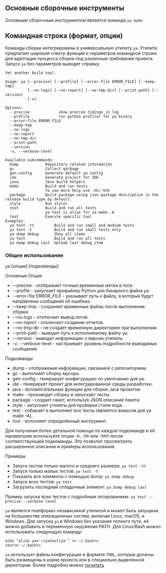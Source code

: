 ## Основные сборочные инструменты

Основным сборочным инструментом является команда `ya make`

## Командная строка (формат, опции)

Команды сборки интегрированы в универсальную утилиту `ya`. Утилита предлагает широкий спектр функций и параметров командной строки для адаптации процесса сборки под различные требования проекта.
Запуск `ya` без параметров выводит справку:
```
Yet another build tool.

Usage: ya [--precise] [--profile] [--error-file ERROR_FILE] [--keep-tmp]
          [--no-logs] [--no-report] [--no-tmp-dir] [--print-path] [--version]
          [-v]

Options:
  --precise             show precise timings in log
  --profile             run python profiler for ya binary
  --error-file ERROR_FILE
  --keep-tmp
  --no-logs
  --no-report
  --no-tmp-dir
  --print-path
  --version
  -v, --verbose-level

Available subcommands:
  dump            Repository related information
  gc              Collect garbage
  gen-config      Generate default ya config
  ide             Generate project for IDE
  java            Java build helpers
  make            Build and run tests
                  To see more help use -hh/-hhh
  package         Build package using json package description in the release build type by default.
  style           Run styler
  test            Build and run all tests
                  ya test is alias for ya make -A
  tool            Execute specific tool
Examples:
  ya test -tt         Build and run small and medium tests
  ya test -t          Build and run small tests only
  ya dump debug       Show all items
  ya test             Build and run all tests
  ya dump debug last  Upload last debug item
```
### Общее использование

ya [опции] [подкоманды]

Основные Опции
- --precise - отображает точные временные метки в логе.
- --profile - запускает профайлер Python для бинарного файла ya.
- --error-file ERROR_FILE - указывает путь к файлу, в который будут направлены сообщения об ошибках.
- --keep-tmp - сохраняет временные файлы после выполнения сборки.
- --no-logs - отключает вывод логов.
- --no-report - отключает создание отчетов.
- --no-tmp-dir - не создаёт временную директорию при выполнении.
- --print-path - выводит путь к исполняемому файлу ya.
- --version - выводит информацию о версии утилиты.
- -v, --verbose-level - настраивает уровень подробности выводимых сообщений.

Подкоманды
- dump - отображение информации, связанной с репозиторием.
- gc - выполняет сборку мусора.
- gen-config - генерирует конфигурацию по умолчанию для ya.
- ide - генерирует проект для интегрированной среды разработки.
- java - вспомогательные функции для сборки Java проектов.
- make - производит сборку и запускает тесты.
- package - создает пакет, используя JSON описание пакета.
- style - запускает утилиты для проверки стиля кода.
- test - собирает и выполняет все тесты (является алиасом для ya make -A).
- tool - исполняет определённый инструмент.

Для получения более детальной помощи по каждой подкоманде и её параметрам используйте опции -h, -hh или -hhh после соответствующей подкоманды. Это позволит просмотреть расширенное описание и примеры использования.

Примеры

- Запуск тестов только малого и среднего размера:
  ```ya test -tt```
- Запуск только малых тестов:
  ```ya test -t```
- Показать все элементы с помощью dump:
  ```ya dump debug```
- Запуск всех тестов:
  ```ya test```
- Загрузить последний отладочный элемент:
  ```ya dump debug last```

Пример запуска всех тестов с подробным логированием:
```ya test --precise --verbose-level```

`ya` является платформо-независимой утилитой и может быть запущена на большинстве операционных систем, включая Linux, macOS, и Windows.
Для запуска `ya` в Windows без указания полного пути, её можно добавить в переменную окружения PATH.
Для Linux/Bash можно использовать следующую команду:
```
echo "alias ya='~/yatool/ya'" >> ~/.bashrc
source ~/.bashrc
```
`ya` использует файлы конфигурации в формате `TOML`, которые должны быть размещены в корне проекта или в специально выделенной директории. Более подробно можно [почитать](get-config.md "Конфигурация ya")







